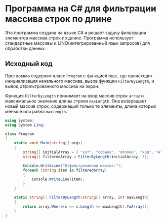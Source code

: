 # Программа на C# для фильтрации массива строк по длине

Эта программа создана на языке C# и решает задачу фильтрации элементов массива строк по длине. Программа использует стандартные массивы и LINQ(интегрированный язык запросов) для обработки данных.

## Исходный код

Программа содержит класс `Program` с функцией `Main`, где происходит инициализация начального массива, вызов функции `FilterByLength`, и вывод отфильтрованного массива на экран.

Функция `FilterByLength` принимает на вход массив строк `array` и максимальное значение длины строки `maxLength`. Она возвращает новый массив строк, содержащий только те элементы, длина которых меньше или равна `maxLength`.

```csharp
using System;
using System.Linq;

class Program
{
    static void Main(string[] args)
    {
        string[] initialArray = { "кот", "собака", "яблоко", "код", "A", "дерево" };
        string[] filteredArray = FilterByLength(initialArray, 3);

        Console.WriteLine("Отфильтрованный массив:");
        foreach (string item in filteredArray)
        {
            Console.WriteLine(item);
        }
    }

    static string[] FilterByLength(string[] array, int maxLength)
    {
        return array.Where(s => s.Length <= maxLength).ToArray();
    }
}